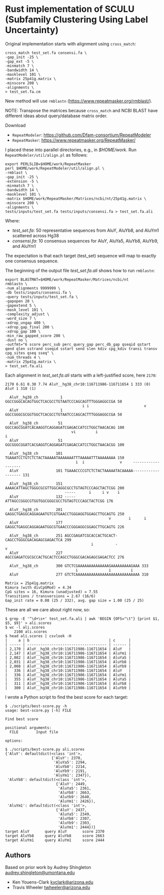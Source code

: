 # Rust implementation of SCULU (Subfamily Clustering Using Label Uncertainty)

Original implementation starts with alignment using `cross_match`:

```
cross_match test_set.fa consensi.fa \
-gap_init -25 \
-gap_ext -5 \
-minmatch 7 \
-bandwidth 14 \
-masklevel 101 \
-matrix 25p41g.matrix \
-minscore 200 \
-alignments \
> test_set.fa.cm
```

New method will use `rmblastn` (https://www.repeatmasker.org/rmblast/).

NOTE: Transpose the matrices because `cross_match` and NCBI BLAST have different ideas about query/database matrix order.

Download 

* `RepeatModeler`: https://github.com/Dfam-consortium/RepeatModeler
* `RepeatMasker`: https://www.repeatmasker.org/RepeatMasker/

I placed these into parallel directories, e.g., in _$HOME/work_.
Run `RepeatModeler/util/align.pl` as follows:

```
export PERL5LIB=$HOME/work/RepeatMasker 
perl $HOME/work/RepeatModeler/util/align.pl \
-rmblast \
-gap_init -25 \
-extension -5 \
-minmatch 7 \
-bandwidth 14 \
-masklevel 101 \
-matrix $HOME/work/RepeatMasker/Matrices/ncbi/nt/25p41g.matrix \
-minscore 200 \
-alignments \
tests/inputs/test_set.fa tests/inputs/consensi.fa > test_set.fa.ali
```

Where:

* _test_set.fa_: 50 representative sequences from AluY, AluYb8, and AluYm1 scattered across Hg38
* _consensi.fa_: 10 consensus sequences for AluY, AluYa5, AluYb8, AluYb9, and AluYm1

The expectation is that each target (test_set) sequence will map to exactly one consensus sequence.

The beginning of the output file _test_set.fa.ali_ shows how to run `rmblastn`:

```
export BLASTMAT=$HOME/work/RepeatMasker/Matrices/ncbi/nt
rmblastn \
-num_alignments 9999999 \
-db tests/inputs/consensi.fa \
-query tests/inputs/test_set.fa \
-gapopen 20 \
-gapextend 5 \
-mask_level 101 \
-complexity_adjust \
-word_size 7 \
-xdrop_ungap 400 \
-xdrop_gap_final 200 \
-xdrop_gap 100 \
-min_raw_gapped_score 200 \
-dust no \
-outfmt="6 score perc_sub perc_query_gap perc_db_gap qseqid qstart qend qlen sstrand sseqid sstart send slen kdiv cpg_kdiv transi transv cpg_sites qseq sseq" \
-num_threads 4 \
-matrix 25p41g.matrix \
> test_set.fa.ali
```

Each alignment in _test_set.fa.ali_ starts with a left-justified score, here `2170`:

```
2170 6.61 0.30 7.74 AluY__hg38_chr10:116711986-116711654 1 333 (0) AluY 1 310 (1)

  AluY__hg38_ch          1 GGCCGGGCACAGTGGCTCACGCCTGTAATCCCAGCAGTTTGGGAGGCCGA 50
                                   i i                         v
  AluY                   1 GGCCGGGCGCGGTGGCTCACGCCTGTAATCCCAGCACTTTGGGAGGCCGA 50

  AluY__hg38_ch         51 GGCCAGCGGATCACAAGGTCAGGAGATCGAGACCATCCTGGCTAACACAG 100
                              vi         i                                 i
  AluY                  51 GGCGGGCGGATCACGAGGTCAGGAGATCGAGACCATCCTGGCTAACACGG 100

  AluY__hg38_ch        101 TGAAATCCTGTCTCTACTAAAAATAAAAAAATTTAAAAATTTAAAAAAAA 150
                                i  i                v     -------------------
  AluY                 101 TGAAACCCCGTCTCTACTAAAAATACAAAAA------------------- 131

  AluY__hg38_ch        151 AAAACATTAGCTGGGCGCGTTGGCAGGCGCCTGTAGTCCCAGCTACTCGG 200
                           -----      i     i v    i
  AluY                 132 -----ATTAGCCGGGCGTGGTGGCGGGCGCCTGTAGTCCCAGCTACTCGG 176

  AluY__hg38_ch        201 GAGGCTGAGGCAGGAGAATGTCGTGAACCTGGGAGGTGGAGCTTGCAGTG 250
                                               v        i      i
  AluY                 177 GAGGCTGAGGCAGGAGAATGGCGTGAACCCGGGAGGCGGAGCTTGCAGTG 226

  AluY__hg38_ch        251 AGCCGAGATCGCACCACTGCACT-CAGCCTGGGCGACAGAGCGAGACTCA 299
                                       i          -                         v
  AluY                 227 AGCCGAGATCGCGCCACTGCACTCCAGCCTGGGCGACAGAGCGAGACTCC 276

  AluY__hg38_ch        300 GTCTCGAAAAAAAAAAAAAAGAAAAAAAAAGAAA 333
                                i              i         i
  AluY                 277 GTCTCAAAAAAAAAAAAAAAAAAAAAAAAAAAAA 310

Matrix = 25p41g.matrix
Kimura (with divCpGMod) = 4.34
CpG sites = 16, Kimura (unadjusted) = 7.55
Transitions / transversions = 2.67 (16/6)
Gap_init rate = 0.08 (25 / 332), avg. gap size = 1.00 (25 / 25)
```

These are all we care about right now, so:

```
$ grep -E '^\d+\s+' test_set.fa.ali | awk 'BEGIN {OFS="\t"} {print $1, $5, $9}' > ali.scores
$ wc -l ali.scores
    2108 ali.scores
$ head ali.scores | csvlook -H
|     a | b                                    | c      |
| ----- | ------------------------------------ | ------ |
| 2,170 | AluY__hg38_chr10:116711986-116711654 | AluY   |
| 2,147 | AluY__hg38_chr10:116711986-116711654 | AluYm1 |
| 2,082 | AluY__hg38_chr10:116711986-116711654 | AluYa5 |
| 2,031 | AluY__hg38_chr10:116711986-116711654 | AluYb8 |
| 2,008 | AluY__hg38_chr10:116711986-116711654 | AluYb9 |
|   336 | AluY__hg38_chr10:116711986-116711654 | AluY   |
|   336 | AluY__hg38_chr10:116711986-116711654 | AluYm1 |
|   355 | AluY__hg38_chr10:116711986-116711654 | AluYa5 |
|   311 | AluY__hg38_chr10:116711986-116711654 | AluYb8 |
|   300 | AluY__hg38_chr10:116711986-116711654 | AluYb9 |
```

I wrote a Python script to find the best score for each target:

```
$ ./scripts/best-score.py -h
usage: best-score.py [-h] FILE

Find best score

positional arguments:
  FILE        Input file

options:

$ ./scripts/best-score.py ali.scores
{'AluY': defaultdict(<class 'int'>,
                     {'AluY': 2370,
                      'AluYa5': 2294,
                      'AluYb8': 2214,
                      'AluYb9': 2191,
                      'AluYm1': 2347}),
 'AluYb8': defaultdict(<class 'int'>,
                       {'AluY': 2449,
                        'AluYa5': 2361,
                        'AluYb8': 2663,
                        'AluYb9': 2640,
                        'AluYm1': 2426}),
 'AluYm1': defaultdict(<class 'int'>,
                       {'AluY': 2437,
                        'AluYa5': 2349,
                        'AluYb8': 2307,
                        'AluYb9': 2303,
                        'AluYm1': 2444})}
target AluY       query AluY       score 2370
target AluYb8     query AluYb8     score 2663
target AluYm1     query AluYm1     score 2444
```

## Authors

Based on prior work by Audrey Shingleton <audrey.shingleton@umontana.edu>

* Ken Youens-Clark <kyclark@arizona.edu>
* Travis Wheeler <twheeler@arizona.edu>
